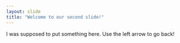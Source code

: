 ```yaml
---
layout: slide
title: "Welcome to our second slide!"
---
```

I was supposed to put something here.
Use the left arrow to go back!
